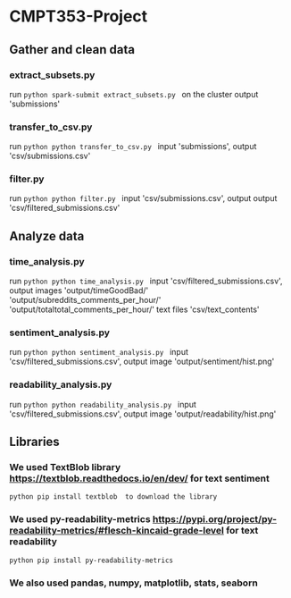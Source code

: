 # CMPT353-Project

## Gather and clean data
### extract_subsets.py
run ```python spark-submit extract_subsets.py ```  on the cluster
output 'submissions'

### transfer_to_csv.py
run ```python python transfer_to_csv.py ```
input 'submissions', output 'csv/submissions.csv'

### filter.py
run ```python python filter.py ```
input 'csv/submissions.csv', output output 'csv/filtered_submissions.csv' 

## Analyze data
### time_analysis.py
run ```python python time_analysis.py ```
input 'csv/filtered_submissions.csv', output images 'output/timeGoodBad/' 'output/subreddits_comments_per_hour/' 'output/totaltotal_comments_per_hour/'
text files 'csv/text_contents'

### sentiment_analysis.py
run ```python python sentiment_analysis.py ```
input 'csv/filtered_submissions.csv', output image 'output/sentiment/hist.png'

### readability_analysis.py
run ```python python readability_analysis.py ```
input 'csv/filtered_submissions.csv', output image 'output/readability/hist.png'

## Libraries
### We used TextBlob library https://textblob.readthedocs.io/en/dev/ for text sentiment
```python pip install textblob  to download the library ```

### We used py-readability-metrics https://pypi.org/project/py-readability-metrics/#flesch-kincaid-grade-level for text readability
```python pip install py-readability-metrics ```

### We also used pandas, numpy, matplotlib, stats, seaborn
